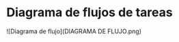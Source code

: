 # Diagrama de flujos de tareas

<!--
Subid vuestro diagrama de flujo de tareas en formato de imagen 
en esta misma carpeta y enlazadlo en este documento, así:

![Diagrama de flujo](DIAGRAMA-DE-FLUJO.png)
-->![Diagrama de flujo](DIAGRAMA DE FLUJO.png)

